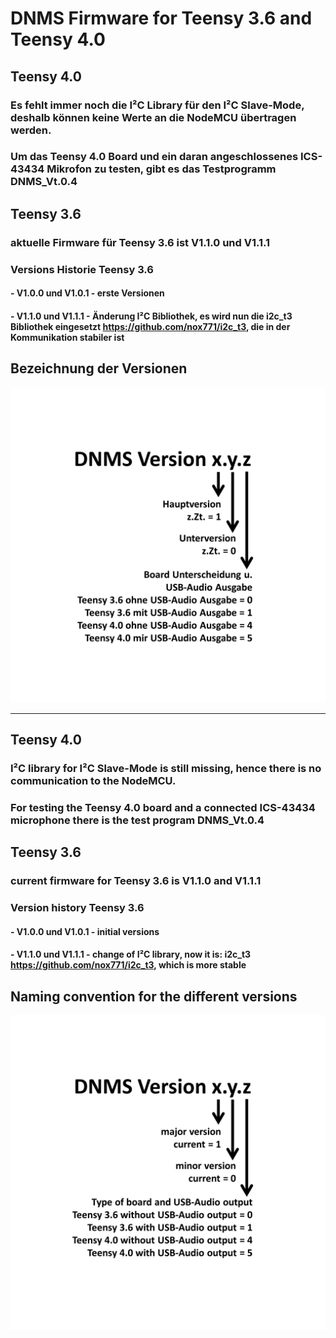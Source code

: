 # DNMS Firmware for Teensy 3.6 and Teensy 4.0


## Teensy 4.0
### Es fehlt immer noch die I²C Library für den I²C Slave-Mode, deshalb können keine Werte an die NodeMCU übertragen werden.
### Um das Teensy 4.0 Board und ein daran angeschlossenes ICS-43434 Mikrofon zu testen, gibt es das Testprogramm DNMS_Vt.0.4


## Teensy 3.6

### aktuelle Firmware für Teensy 3.6 ist V1.1.0 und V1.1.1

### Versions Historie Teensy 3.6

####  - V1.0.0 und V1.0.1 - erste Versionen

####  - V1.1.0 und V1.1.1 - Änderung I²C Bibliothek, es wird nun die i2c_t3 Bibliothek eingesetzt https://github.com/nox771/i2c_t3, die in der Kommunikation stabiler ist 


## Bezeichnung der Versionen

<img src="images/Versionsbezeichnung.jpg"><br>


------------------------------------------------------------------------

## Teensy 4.0 
### I²C library for I²C Slave-Mode is still missing, hence there is no communication to the NodeMCU.
### For testing the Teensy 4.0 board and a connected ICS-43434 microphone there is the test program DNMS_Vt.0.4


## Teensy 3.6

### current firmware for Teensy 3.6 is V1.1.0 and V1.1.1 


### Version history Teensy 3.6

####  - V1.0.0 und V1.0.1 - initial versions

####  - V1.1.0 und V1.1.1 - change of I²C library, now it is: i2c_t3  https://github.com/nox771/i2c_t3, which is more stable 


## Naming convention for the different versions

<img src="images/Versionsbezeichnung english.jpg"><br>

